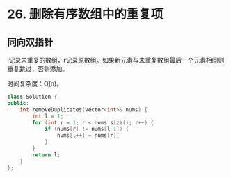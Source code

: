 # 26. 删除有序数组中的重复项

## 同向双指针

l记录未重复的数组，r记录原数组。如果新元素与未重复数组最后一个元素相同则重复跳过，否则添加。

时间复杂度：O(n)。

```cpp
class Solution {
public:
    int removeDuplicates(vector<int>& nums) {
        int l = 1;
        for (int r = 1; r < nums.size(); r++) {
            if (nums[r] != nums[l-1]) {
                nums[l++] = nums[r];
            }
        }
        return l;
    }
};
```